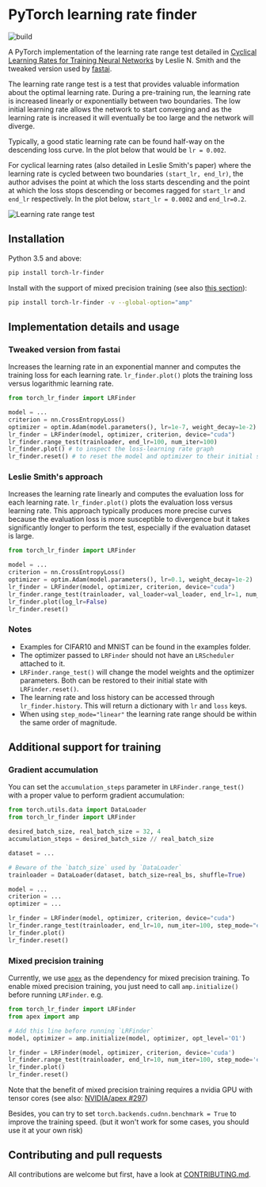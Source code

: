 # PyTorch learning rate finder

![build](https://github.com/davidtvs/pytorch-lr-finder/workflows/ci/badge.svg?branch=dev/codeconv_integration)

A PyTorch implementation of the learning rate range test detailed in [Cyclical Learning Rates for Training Neural Networks](https://arxiv.org/abs/1506.01186) by Leslie N. Smith and the tweaked version used by [fastai](https://github.com/fastai/fastai).

The learning rate range test is a test that provides valuable information about the optimal learning rate. During a pre-training run, the learning rate is increased linearly or exponentially between two boundaries. The low initial learning rate allows the network to start converging and as the learning rate is increased it will eventually be too large and the network will diverge.

Typically, a good static learning rate can be found half-way on the descending loss curve. In the plot below that would be `lr = 0.002`.

For cyclical learning rates (also detailed in Leslie Smith's paper) where the learning rate is cycled between two boundaries `(start_lr, end_lr)`, the author advises the point at which the loss starts descending and the point at which the loss stops descending or becomes ragged for `start_lr` and `end_lr` respectively.  In the plot below, `start_lr = 0.0002` and `end_lr=0.2`.

![Learning rate range test](images/lr_finder_cifar10.png)

## Installation

Python 3.5 and above:

```bash
pip install torch-lr-finder
```

Install with the support of mixed precision training (see also [this section](#Mixed-precision-training)):

```bash
pip install torch-lr-finder -v --global-option="amp"
```

## Implementation details and usage

### Tweaked version from fastai

Increases the learning rate in an exponential manner and computes the training loss for each learning rate. `lr_finder.plot()` plots the training loss versus logarithmic learning rate.

```python
from torch_lr_finder import LRFinder

model = ...
criterion = nn.CrossEntropyLoss()
optimizer = optim.Adam(model.parameters(), lr=1e-7, weight_decay=1e-2)
lr_finder = LRFinder(model, optimizer, criterion, device="cuda")
lr_finder.range_test(trainloader, end_lr=100, num_iter=100)
lr_finder.plot() # to inspect the loss-learning rate graph
lr_finder.reset() # to reset the model and optimizer to their initial state
```

### Leslie Smith's approach

Increases the learning rate linearly and computes the evaluation loss for each learning rate. `lr_finder.plot()` plots the evaluation loss versus learning rate.
This approach typically produces more precise curves because the evaluation loss is more susceptible to divergence but it takes significantly longer to perform the test, especially if the evaluation dataset is large.

```python
from torch_lr_finder import LRFinder

model = ...
criterion = nn.CrossEntropyLoss()
optimizer = optim.Adam(model.parameters(), lr=0.1, weight_decay=1e-2)
lr_finder = LRFinder(model, optimizer, criterion, device="cuda")
lr_finder.range_test(trainloader, val_loader=val_loader, end_lr=1, num_iter=100, step_mode="linear")
lr_finder.plot(log_lr=False)
lr_finder.reset()
```

### Notes

- Examples for CIFAR10 and MNIST can be found in the examples folder.
- The optimizer passed to `LRFinder` should not have an `LRScheduler` attached to it.
- `LRFinder.range_test()` will change the model weights and the optimizer parameters. Both can be restored to their initial state with `LRFinder.reset()`.
- The learning rate and loss history can be accessed through `lr_finder.history`. This will return a dictionary with `lr` and `loss` keys.
- When using `step_mode="linear"` the learning rate range should be within the same order of magnitude.

## Additional support for training

### Gradient accumulation

You can set the `accumulation_steps` parameter in `LRFinder.range_test()` with a proper value to perform gradient accumulation:

```python
from torch.utils.data import DataLoader
from torch_lr_finder import LRFinder

desired_batch_size, real_batch_size = 32, 4
accumulation_steps = desired_batch_size // real_batch_size

dataset = ...

# Beware of the `batch_size` used by `DataLoader`
trainloader = DataLoader(dataset, batch_size=real_bs, shuffle=True)

model = ...
criterion = ...
optimizer = ...

lr_finder = LRFinder(model, optimizer, criterion, device="cuda")
lr_finder.range_test(trainloader, end_lr=10, num_iter=100, step_mode="exp", accumulation_steps=accumulation_steps)
lr_finder.plot()
lr_finder.reset()
```

### Mixed precision training

Currently, we use [`apex`](https://github.com/NVIDIA/apex) as the dependency for mixed precision training.
To enable mixed precision training, you just need to call `amp.initialize()` before running `LRFinder`. e.g.

```python
from torch_lr_finder import LRFinder
from apex import amp

# Add this line before running `LRFinder`
model, optimizer = amp.initialize(model, optimizer, opt_level='O1')

lr_finder = LRFinder(model, optimizer, criterion, device='cuda')
lr_finder.range_test(trainloader, end_lr=10, num_iter=100, step_mode='exp')
lr_finder.plot()
lr_finder.reset()
```

Note that the benefit of mixed precision training requires a nvidia GPU with tensor cores (see also: [NVIDIA/apex #297](https://github.com/NVIDIA/apex/issues/297))

Besides, you can try to set `torch.backends.cudnn.benchmark = True` to improve the training speed. (but it won't work for some cases, you should use it at your own risk)

## Contributing and pull requests

All contributions are welcome but first, have a look at [CONTRIBUTING.md](CONTRIBUTING.md).
